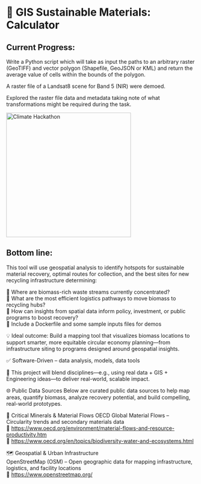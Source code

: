 # 🌊 GIS Sustainable Materials: Calculator

## Current Progress:

Write a Python script which will take as input the paths to an arbitrary raster (GeoTIFF) and vector polygon (Shapefile, GeoJSON or KML) and return the average value of cells within the bounds of the polygon.

A raster file of a Landsat8 scene for Band 5 (NIR) were demoed. 

Explored the raster file data and metadata taking note of what transformations might be required during the task.

<img width="331" alt="Climate Hackathon" src="https://github.com/user-attachments/assets/7d0d5c2e-d58d-40d6-8b7e-4a64176d108e" />



<br>

## Bottom line: 

This tool will use geospatial analysis to identify hotspots for sustainable material recovery, optimal routes for collection, and the best sites for new recycling infrastructure determining:

🔹 Where are biomass-rich waste streams currently concentrated?<br>
🔹 What are the most efficient logistics pathways to move biomass to recycling hubs?<br>
🔹 How can insights from spatial data inform policy, investment, or public programs to boost recovery?<br>
🔹 Include a Dockerfile and some sample inputs files for demos

💡 Ideal outcome: Build a mapping tool that visualizes biomass locations to support smarter, more equitable circular economy planning—from infrastructure siting to programs designed around geospatial insights.

 ✅ Software-Driven – data analysis, models, data tools

 🎯 This project will blend disciplines—e.g., using real data + GIS + Engineering ideas—to deliver real-world, scalable impact.

🌐 Public Data Sources
Below are curated public data sources to help map areas, quantify biomass, analyze recovery potential, and build compelling, real-world prototypes.

🔋 Critical Minerals & Material Flows
OECD Global Material Flows – Circularity trends and secondary materials data<br>
 🔗 https://www.oecd.org/environment/material-flows-and-resource-productivity.htm<br>
 🔗 https://www.oecd.org/en/topics/biodiversity-water-and-ecosystems.html

🗺️ Geospatial & Urban Infrastructure<br>
OpenStreetMap (OSM) – Open geographic data for mapping infrastructure, logistics, and facility locations<br>
 🔗 https://www.openstreetmap.org/ 
